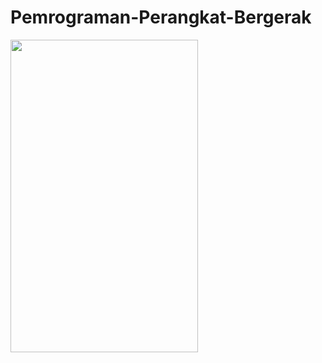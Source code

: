 # Pemrograman-Perangkat-Bergerak

<img src="https://user-images.githubusercontent.com/54885169/68455319-a8fa9600-022d-11ea-86ca-ffc19964a7f2.png" width="300" height="500" >
                                                                                                                                    
